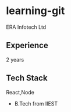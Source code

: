 # learning-git
ERA Infotech Ltd

## Experience

 2 years

 ## Tech Stack

 React,Node
- B.Tech from IIEST
